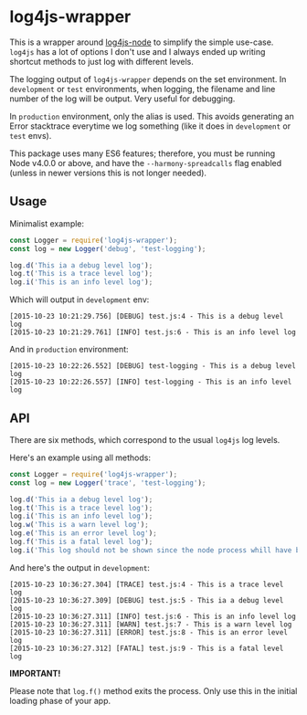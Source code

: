 # log4js-wrapper

This is a wrapper around [log4js-node](https://github.com/nomiddlename/log4js-node) to simplify the simple use-case. `log4js` has a lot of options I don't use and I always ended up writing shortcut methods to just log with different levels.

The logging output of `log4js-wrapper` depends on the set environment. In `development` or `test` environments, when logging, the filename and line number of the log will be output. Very useful for debugging.

In `production` environment, only the alias is used. This avoids generating an Error stacktrace everytime we log something (like it does in `development` or `test` envs).

This package uses many ES6 features; therefore, you must be running Node v4.0.0 or above, and have the `--harmony-spreadcalls` flag enabled (unless in newer versions this is not longer needed).

## Usage

Minimalist example:

```javascript
const Logger = require('log4js-wrapper');
const log = new Logger('debug', 'test-logging');

log.d('This ia a debug level log');
log.t('This is a trace level log');
log.i('This is an info level log');
```

Which will output in `development` env:

```
[2015-10-23 10:21:29.756] [DEBUG] test.js:4 - This is a debug level log
[2015-10-23 10:21:29.761] [INFO] test.js:6 - This is an info level log
```

And in `production` environment:

```
[2015-10-23 10:22:26.552] [DEBUG] test-logging - This is a debug level log
[2015-10-23 10:22:26.557] [INFO] test-logging - This is an info level log
```
## API

There are six methods, which correspond to the usual `log4js` log levels.

Here's an example using all methods:

```javascript
const Logger = require('log4js-wrapper');
const log = new Logger('trace', 'test-logging');

log.d('This ia a debug level log');
log.t('This is a trace level log');
log.i('This is an info level log');
log.w('This is a warn level log');
log.e('This is an error level log');
log.f('This is a fatal level log');
log.i('This log should not be shown since the node process whill have been terminated by the fatal log');
```

And here's the output in `development`:

```
[2015-10-23 10:36:27.304] [TRACE] test.js:4 - This is a trace level log
[2015-10-23 10:36:27.309] [DEBUG] test.js:5 - This ia a debug level log
[2015-10-23 10:36:27.311] [INFO] test.js:6 - This is an info level log
[2015-10-23 10:36:27.311] [WARN] test.js:7 - This is a warn level log
[2015-10-23 10:36:27.311] [ERROR] test.js:8 - This is an error level log
[2015-10-23 10:36:27.312] [FATAL] test.js:9 - This is a fatal level log
```

**IMPORTANT!**

Please note that `log.f()` method exits the process. Only use this in the initial loading phase of your app.  